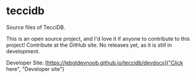 # teccidb
Source files of TecciDB.

This is an open source project, and I'd love it if anyone to contribute to this project!
Contribute at the GitHub site. 
No releases yet, as it is still in development.

Developer Site: [https://lebotdevnoob.github.io/teccidb/devdocs]("Click here", "Developer site")
